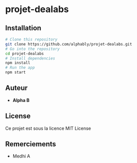 # projet-dealabs



## Installation

```bash
# Clone this repository
git clone https://github.com/alphably/projet-dealabs.git
# Go into the repository
cd projet-dealabs
# Install dependencies
npm install
# Run the app
npm start
```

## Auteur

* **Alpha B** 

## License

Ce projet est sous la licence MIT License

## Remerciements

* Medhi A